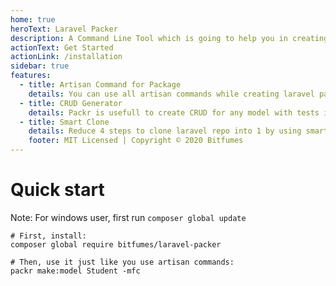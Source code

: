 ```yaml
---
home: true
heroText: Laravel Packer
description: A Command Line Tool which is going to help you in creating package and making CRUD with tests in laravel.
actionText: Get Started
actionLink: /installation
sidebar: true
features:
  - title: Artisan Command for Package
    details: You can use all artisan commands while creating laravel package.
  - title: CRUD Generator
    details: Packr is usefull to create CRUD for any model with tests in laravel.
  - title: Smart Clone
    details: Reduce 4 steps to clone laravel repo into 1 by using smart clone.
    footer: MIT Licensed | Copyright © 2020 Bitfumes
---
```


# Quick start

Note: For windows user, first run `composer global update`

```bash{2,5}
# First, install:
composer global require bitfumes/laravel-packer

# Then, use it just like you use artisan commands:
packr make:model Student -mfc
```
